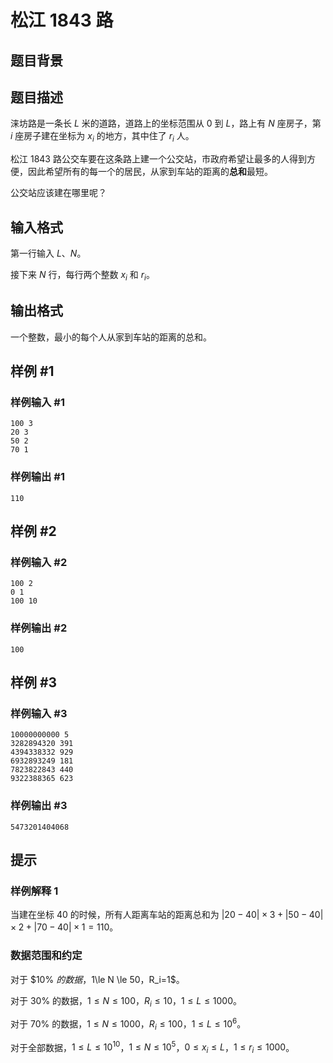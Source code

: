 # 松江 1843 路

## 题目背景



## 题目描述

涞坊路是一条长 $L$ 米的道路，道路上的坐标范围从 $0$ 到 $L$，路上有 $N$ 座房子，第 $i$ 座房子建在坐标为 $x_i$ 的地方，其中住了 $r_i$ 人。

松江 1843 路公交车要在这条路上建一个公交站，市政府希望让最多的人得到方便，因此希望所有的每一个的居民，从家到车站的距离的**总和**最短。

公交站应该建在哪里呢？

## 输入格式

第一行输入 $L$、$N$。

接下来 $N$ 行，每行两个整数 $x_i$ 和 $r_i$。

## 输出格式

一个整数，最小的每个人从家到车站的距离的总和。


## 样例 #1

### 样例输入 #1
```
100 3
20 3
50 2
70 1
```

### 样例输出 #1

```
110
```

## 样例 #2

### 样例输入 #2
```
100 2
0 1
100 10
```

### 样例输出 #2

```
100
```

## 样例 #3

### 样例输入 #3
```
10000000000 5
3282894320 391
4394338332 929
6932893249 181
7823822843 440
9322388365 623
```

### 样例输出 #3

```
5473201404068
```

## 提示

### 样例解释 1

当建在坐标 $40$ 的时候，所有人距离车站的距离总和为 $|20-40| \times 3+|50-40| \times 2+|70-40| \times 1=110$。

### 数据范围和约定

对于 $10\% $的数据，$1\le N \le 50$，$R_i=1$。

对于 $30\%$ 的数据，$1 \le N \le 100$，$R_i \le 10$，$1 \le L \le 1000$。

对于 $70\%$ 的数据，$1 \le N \le 1000$，$R_i \le 100$，$1 \le L \le 10^6$。

对于全部数据，$1 \le L \le 10^{10}$，$1 \le N \le 10^5$，$0 \le x_i \le L$，$1 \le r_i \le 1000$。
